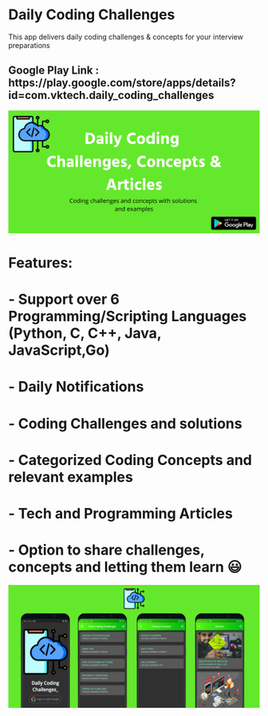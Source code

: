 # Daily Coding Challenges

This app delivers daily coding challenges & concepts for your interview preparations

<h2>Google Play Link : https://play.google.com/store/apps/details?id=com.vktech.daily_coding_challenges</h2>

<img src="assets/Daily Coding Challenges & Concepts1.png" alt="Feature Graphic"/>

# Features:
# - Support over 6 Programming/Scripting Languages (Python, C, C++, Java, JavaScript,Go)
# - Daily Notifications
# - Coding Challenges and solutions
# - Categorized Coding Concepts and relevant examples
# - Tech and Programming Articles
# - Option to share challenges, concepts and letting them learn 😃

<img src="assets/images/Copy of Daily Coding Challenges & Concepts.png" alt="Screens"/>

